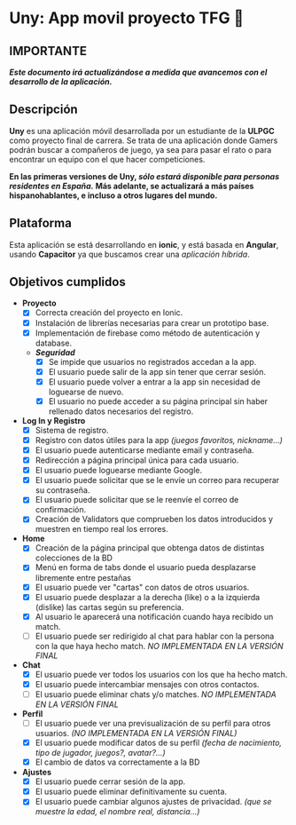 # Uny: App movil proyecto TFG :school_satchel:
## IMPORTANTE

***Este documento irá actualizándose a medida que avancemos con el desarrollo de la aplicación.***

## Descripción

**Uny** es una aplicación móvil desarrollada por un estudiante de la **ULPGC** como proyecto final de carrera. 
Se trata de una aplicación donde Gamers podrán buscar a compañeros de juego, ya sea para pasar el rato o para encontrar un equipo con el que hacer competiciones.

**En las primeras versiones de Uny, _sólo estará disponible para personas residentes en España._ Más adelante, se actualizará a más países hispanohablantes,
e incluso a otros lugares del mundo.**

## Plataforma
Esta aplicación se está desarrollando en **ionic**, y está basada en **Angular**, usando **Capacitor** ya que buscamos crear una _aplicación híbrida_.

## Objetivos cumplidos
- **Proyecto**
    - [x] Correcta creación del proyecto en Ionic.
    - [x] Instalación de librerías necesarias para crear un prototipo base.
    - [x] Implementación de firebase como método de autenticación y database.
    - ***Seguridad***
       - [x] Se impide que usuarios no registrados accedan a la app.
       - [x] El usuario puede salir de la app sin tener que cerrar sesión.
       - [x] El usuario puede volver a entrar a la app sin necesidad de loguearse de nuevo.
       - [x] El usuario no puede acceder a su página principal sin haber rellenado datos necesarios del registro.  
- **Log In y Registro**
    - [x] Sistema de registro.
    - [x] Registro con datos útiles para la app _(juegos favoritos, nickname...)_
    - [x] El usuario puede autenticarse mediante email y contraseña.
    - [x] Redirección a página principal única para cada usuario.
    - [x] El usuario puede loguearse mediante Google.
    - [x] El usuario puede solicitar que se le envíe un correo para recuperar su contraseña.
    - [x] El usuario puede solicitar que se le reenvíe el correo de confirmación.
    - [x] Creación de Validators que comprueben los datos introducidos y muestren en tiempo real los errores.
- **Home**
    - [x] Creación de la página principal que obtenga datos de distintas colecciones de la BD
    - [x] Menú en forma de tabs donde el usuario pueda desplazarse libremente entre pestañas
    - [x] El usuario puede ver "cartas" con datos de otros usuarios.
    - [x] El usuario puede desplazar a la derecha (like) o a la izquierda (dislike) las cartas según su preferencia.
    - [x] Al usuario le aparecerá una notificación cuando haya recibido un match.
    - [ ] El usuario puede ser redirigido al chat para hablar con la persona con la que haya hecho match. _NO IMPLEMENTADA EN LA VERSIÓN FINAL_
- **Chat**
    - [x] El usuario puede ver todos los usuarios con los que ha hecho match.
    - [x] El usuario puede intercambiar mensajes con otros contactos.
    - [ ] El usuario puede eliminar chats y/o matches. _NO IMPLEMENTADA EN LA VERSIÓN FINAL_
- **Perfil**
    - [ ] El usuario puede ver una previsualización de su perfil para otros usuarios. _(NO IMPLEMENTADA EN LA VERSIÓN FINAL)_
    - [x] El usuario puede modificar datos de su perfil _(fecha de nacimiento, tipo de jugador, juegos?, avatar?...)_
    - [x] El cambio de datos va correctamente a la BD
- **Ajustes**
    - [x] El usuario puede cerrar sesión de la app.
    - [x] El usuario puede eliminar definitivamente su cuenta.
    - [x] El usuario puede cambiar algunos ajustes de privacidad. _(que se muestre la edad, el nombre real, distancia...)_
